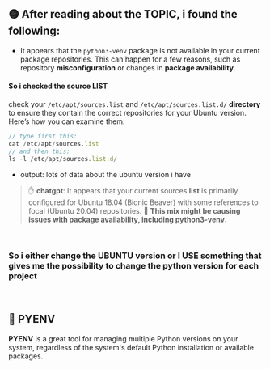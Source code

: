 ## 🟡 After reading about the TOPIC, i found the following:

- It appears that the `python3-venv` package is not available in your current package repositories. This can happen for a few reasons, such as repository **misconfiguration** or changes in **package availability**.

#### So i checked the source LIST

check your `/etc/apt/sources.list` and `/etc/apt/sources.list.d/` **directory** to ensure they contain the correct repositories for your Ubuntu version. Here’s how you can examine them:

```javascript
// type first this:
cat /etc/apt/sources.list
// and then this:
ls -l /etc/apt/sources.list.d/

```

- output: lots of data about the ubuntu version i have

> ✋ **chatgpt**: It appears that your current sources **list** is primarily configured for Ubuntu 18.04 (Bionic Beaver) with some references to focal (Ubuntu 20.04) repositories. 🔴 **This mix might be causing issues with package availability, including python3-venv**.

<br>

### So i either change the UBUNTU version or I USE something that gives me the possibility to change the python version for each project

 <br>

## 🧶 PYENV

**PYENV** is a great tool for managing multiple Python versions on your system, regardless of the system's default Python installation or available packages.
